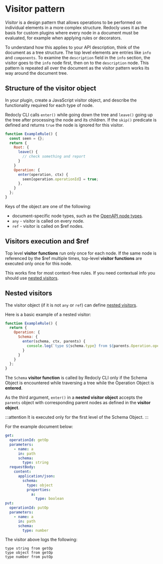 # Visitor pattern

_Visitor_ is a design pattern that allows operations to be performed on individual elements in a more complex structure. Redocly uses it as the basis for custom plugins where every node in a document must be evaluated, for example when applying rules or decorators.

To understand how this applies to your API description, think of the document as a tree structure. The top level elements are entries like `info` and `components`. To examine the `description` field in the `info` section, the visitor goes to the `info` node first, then on to the `description` node. This pattern is repeated all over the document as the visitor pattern works its way around the document tree.


## Structure of the visitor object

In your plugin, create a JavaScript visitor object, and describe the functionality required for each type of node.

Redocly CLI calls `enter()` while going down the tree and `leave()` going up the tree after processing the node and its children.
If the `skip()` predicate is defined and returns `true` the node is ignored for this visitor.


```js
function ExampleRule() {
  const seen = {};
  return {
    Root: {
      leave() {
        // check something and report
      }
    }
    Operation: {
      enter(operation, ctx) {
        seen[operation.operationId] = true;
      },
    }
  };
}
```

Keys of the object are one of the following:

- document-specific node types, such as the [OpenAPI node types](../../openapi-visual-reference/openapi-node-types.md).
- `any` - visitor is called on every node.
- `ref` - visitor is called on $ref nodes.


## Visitors execution and $ref

Top level **visitor functions** run only once for each node.
If the same node is referenced by the $ref multiple times,
top-level **visitor functions** are executed only once for this node.

This works fine for most context-free rules. If you need contextual info you should use [nested visitors](#nested-visitors).

## Nested visitors

The visitor object (if it is not `any` or `ref`) can define [nested visitors](#nested-visitors).

Here is a basic example of a nested visitor:

```js
function ExampleRule() {
  return {
    Operation: {
      Schema: {
        enter(schema, ctx, parents) {
          console.log(`type ${schema.type} from ${parents.Operation.operationId}`)
        }
      }
    }
  };
}
```

The `Schema` **visitor function** is called by Redocly CLI only if the Schema Object is encountered while traversing a tree while the Operation Object is **entered**.

As the third argument, `enter()` in a **nested visitor object** accepts the `parents` object with corresponding parent nodes as defined in the **visitor object**.

:::attention
It is executed only for the first level of the Schema Object.
:::

For the example document below:

```yaml
get:
  operationId: getOp
  parameters:
    - name: a
      in: path
      schema:
        type: string
  requestBody:
    content:
      application/json:
        schema:
          type: object
          properties:
            a:
              type: boolean
put:
  operationId: putOp
  parameters:
    - name: a
      in: path
      schema:
        type: number
```

The visitor above logs the following:

```
type string from getOp
type object from getOp
type number from putOp
```


